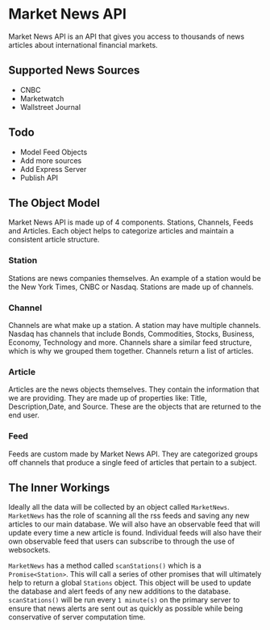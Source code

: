 # Market News API

Market News API is an API that gives you access to thousands of news articles about international financial markets.

## Supported News Sources

- CNBC
- Marketwatch
- Wallstreet Journal

## Todo

- Model Feed Objects
- Add more sources
- Add Express Server
- Publish API

## The Object Model

Market News API is made up of 4 components. Stations, Channels, Feeds and Articles. Each object helps to categorize articles and maintain a consistent article structure.

### Station

Stations are news companies themselves. An example of a station would be the New York Times, CNBC or Nasdaq. Stations are made up of channels.

### Channel

Channels are what make up a station. A station may have multiple channels. Nasdaq has channels that include Bonds, Commodities, Stocks, Business, Economy, Technology and more. Channels share a similar feed structure, which is why we grouped them together. Channels return a list of articles.

### Article

Articles are the news objects themselves. They contain the information that we are providing. They are made up of properties like: Title, Description,Date, and Source. These are the objects that are returned to the end user.

### Feed

Feeds are custom made by Market News API. They are categorized groups off channels that produce a single feed of articles that pertain to a subject.

## The Inner Workings

Ideally all the data will be collected by an object called `MarketNews`. `MarketNews` has the role of scanning all the rss feeds and saving any new articles to our main database. We will also have an observable feed that will update every time a new article is found. Individual feeds will also have their own observable feed that users can subscribe to through the use of websockets.

`MarketNews` has a method called `scanStations()` which is a `Promise<Station>`. This will call a series of other promises that will ultimately help to return a global `Stations` object. This object will be used to update the database and alert feeds of any new additions to the database. `scanStations()` will be run every `1 minute(s)` on the primary server to ensure that news alerts are sent out as quickly as possible while being conservative of server computation time.
